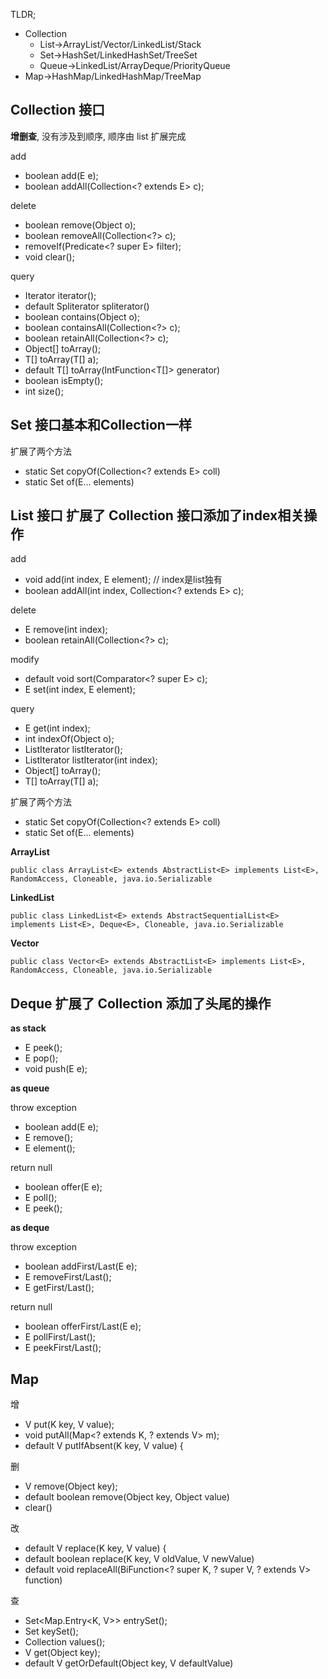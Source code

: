 TLDR;

- Collection
    - List->ArrayList/Vector/LinkedList/Stack
    - Set->HashSet/LinkedHashSet/TreeSet
    - Queue->LinkedList/ArrayDeque/PriorityQueue
- Map->HashMap/LinkedHashMap/TreeMap

## Collection 接口

**增删查**, 没有涉及到顺序, 顺序由 list 扩展完成

add
- boolean add(E e);
- boolean addAll(Collection<? extends E> c);

delete
- boolean remove(Object o);
- boolean removeAll(Collection<?> c);
- removeIf(Predicate<? super E> filter);
- void clear();

query
- Iterator<E> iterator();
- default Spliterator<E> spliterator()
- boolean contains(Object o);
- boolean containsAll(Collection<?> c);
- boolean retainAll(Collection<?> c);
- Object[] toArray();
- <T> T[] toArray(T[] a);
- default <T> T[] toArray(IntFunction<T[]> generator)
- boolean isEmpty();
- int size();

## Set 接口基本和Collection一样

扩展了两个方法

- static <E> Set<E> copyOf(Collection<? extends E> coll)
- static <E> Set<E> of(E... elements)

## List 接口 扩展了 Collection 接口添加了index相关操作

add
- void add(int index, E element);  // index是list独有
- boolean addAll(int index, Collection<? extends E> c);

delete
- E remove(int index);
- boolean retainAll(Collection<?> c);

modify
- default void sort(Comparator<? super E> c);
- E set(int index, E element);

query
- E get(int index);
- int indexOf(Object o);
- ListIterator<E> listIterator();
- ListIterator<E> listIterator(int index);
- Object[] toArray();
- <T> T[] toArray(T[] a);

扩展了两个方法

- static <E> Set<E> copyOf(Collection<? extends E> coll)
- static <E> Set<E> of(E... elements)

**ArrayList**

`public class ArrayList<E> extends AbstractList<E>
implements List<E>, RandomAccess, Cloneable, java.io.Serializable
`

**LinkedList**

`public class LinkedList<E>
extends AbstractSequentialList<E>
implements List<E>, Deque<E>, Cloneable, java.io.Serializable
`

**Vector**

`public class Vector<E>
extends AbstractList<E>
implements List<E>, RandomAccess, Cloneable, java.io.Serializable
`

## Deque 扩展了 Collection 添加了头尾的操作

**as stack**

- E peek();
- E pop();
- void push(E e);


**as queue**

throw exception

- boolean add(E e);
- E remove();
- E element();

return null

- boolean offer(E e);
- E poll();
- E peek();

**as deque**

throw exception

- boolean addFirst/Last(E e);
- E removeFirst/Last();
- E getFirst/Last();

return null

- boolean offerFirst/Last(E e);
- E pollFirst/Last();
- E peekFirst/Last();

## Map

增
- V put(K key, V value);
- void putAll(Map<? extends K, ? extends V> m);
- default V putIfAbsent(K key, V value) {

删
- V remove(Object key);
- default boolean remove(Object key, Object value)
- clear()

改
- default V replace(K key, V value) {
- default boolean replace(K key, V oldValue, V newValue)
- default void replaceAll(BiFunction<? super K, ? super V, ? extends V> function)

查
- Set<Map.Entry<K, V>> entrySet();
- Set<K> keySet();
- Collection<V> values();
- V get(Object key);
- default V getOrDefault(Object key, V defaultValue)

